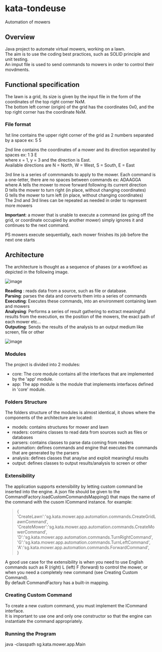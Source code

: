 # kata-tondeuse
Automation of mowers
## Overview
Java project to automate virtual mowers, working on a lawn.  
The aim is to use the coding best practices, such as SOLID principle and unit testing.  
An imput file is used to send commands to mowers in order to control their movdments.
 
 
## Functional specification 
The lawn is a grid, its size is given by the input file in the form of the coordinates of the top right corner NxM.  
The bottom left corner (origin) of the grid has the coordinates 0x0, and the top right corner has the coordinate NxM.

### File format
1st line contains the upper right corner of the grid as 2 numbers separated by a space ex: 5 5  

2nd line contains the coordinates of a mower and its direction separated by spaces ex: 1 3 E  
where x = 1, y = 3 and the direction is East.  
Available directions are N = North, W = West, S = South, E = East  

3rd line is a series of commmands to apply to the mower. Each command is a one-letter, there are no spaces between commands ex: ADAAGGA  
 where A tells the mower to move forward following its current direction  
 D tells the mower to turn right (in place, without changing coordinates)  
 G tells the mower to turn left (in place, without changing coordinates)  
 The 2nd and 3rd lines can be repeated as needed in order to represent more mowers  
 
**Important**: a mower that is unable to execute a command (ex going off the grid, or coordinate occupied by another mower) simply ignores it and continues to the next command.

PS mowers execute sequentially, each mower finishes its job before the next one starts 

## Architecture
The architecture is thought as a sequence of phases (or a workflow) as depicted in the following image.

![image](https://user-images.githubusercontent.com/403470/205603449-beead217-fa9f-47c4-aa6c-329ee700582d.png)

**Reading** : reads data from a source, such as file or database.  
**Parsing**: parses the data and converts them into a series of commands  
**Executing**: Executes these commands, into an environment containing lawn and mowers  
**Analysing**: Performs a series of result gathering to extract meaningful results from the execution, ex the position of the mowers, the exact path of each mower etc…  
**Outputing**: Sends the results of the analysis to an output medium like screen, file or other  

![image](https://user-images.githubusercontent.com/403470/205922013-50d75089-5b38-412d-b386-60dd8014402b.png)


### Modules
The project is divided into 2 modules:
- core: The core module contains all the interfaces that are implemented by the 'app' module.
- app: The app module is the module that implements interfaces defined in 'core' module.

### Folders Structure
The folders structure of the modules is almost identical, it shows where the components of the architecture are located:  
- models: contains structures for mower and lawn
- readers: contains classes to read data from sources such as files or databases
- parsers: contains classes to parse data coming from readers
- automation: defines commands and engine that executes the commands that are generated by the parsers
- analysis: defines classes that anaylse and exploit meaningful results
- output: defines classes to output results/analysis to screen or other

### Extensibility
The application supports extensibility by letting custom command be inserted into the engine.
A json file should be given to the CommandFactory.loadCustomCommandsMapping() that maps the name of the command with the cusom ICommand instance.
for example:
> {  
> 'CreateLawn':'sg.kata.mower.app.automation.commands.CreateGridLawnCommand',
> 'CreateMower':'sg.kata.mower.app.automation.commands.CreateMowerCommand',
> 'D':'sg.kata.mower.app.automation.commands.TurnRightCommand',  
> 'G':'sg.kata.mower.app.automation.commands.TurnLeftCommand',  
> 'A':'sg.kata.mower.app.automation.commands.ForwardCommand',  
> }

A good use case for the extensibility is when you need to use English commands such as R (right) L (left) F (forward) to control the mower, or when you need a completely new command (see Creating Custom Command).  
By default CommandFactory has a built-in mapping.

### Creating Custom Command
To create a new custom command, you must implement the ICommand interface.  
It is important to use one and only one constructor so that the engine can instantiate the command appropriately.

### Running the Program
java -classpath <path-to-compiled-classes-and-other-jars> sg.kata.mower.app.Main <path-to-input-file>

